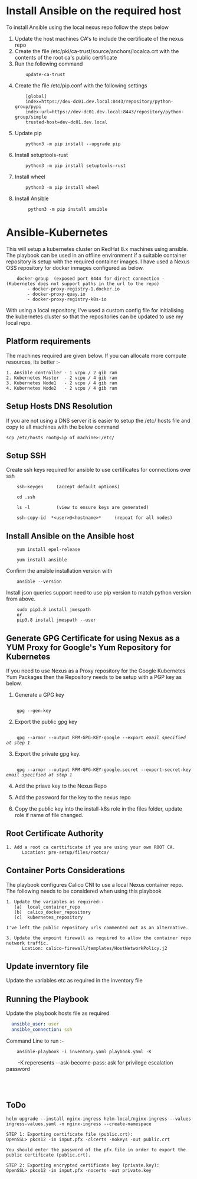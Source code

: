 # Install Ansible on the required host
To install Ansible using the local nexus repo follow the steps below
   1. Update the host machines CA's to include the certificate of the nexus repo
   2. Create the file /etc/pki/ca-trust/source/anchors/localca.crt with the contents of the root ca's public certificate
   3. Run the following command
        ```
            update-ca-trust
        ```
   4. Create the file /etc/pip.conf with the following settings
        ```
            [global]
            index=https://dev-dc01.dev.local:8443/repository/python-group/pypi
            index-url=https://dev-dc01.dev.local:8443/repository/python-group/simple
            trusted-host=dev-dc01.dev.local
        ```
   5. Update pip
        ```
            python3 -m pip install --upgrade pip
        ```
   6. Install  setuptools-rust
        ```
            python3 -m pip install setuptools-rust
        ```            
   7. Install wheel
        ```            
            python3 -m pip install wheel
        ```            
   8. Install Ansible
        ```
             python3 -m pip install ansible
        ```        

# Ansible-Kubernetes
This will setup a kubernetes cluster on RedHat 8.x machines using ansible. The playbook can be used in an offline environment if a suitable container repository is setup with the required container images. I have used a Nexus OSS repository for docker inmages configured as below. 
```
    docker-group  (exposed port 8444 for direct connection - (Kubernetes does not support paths in the url to the repo)
        - docker-proxy-registry-1.docker.io
        - docker-proxy-quay.io
        - docker-proxy-registry-k8s-io
```    
With using a local repository, I've used a custom config file for initialising the kubernetes cluster so that the repositories can be updated to use my local repo. 

## Platform requirements
The machines required are given below. If you can allocate more compute resources, its better :-

    1. Ansible controller - 1 vcpu / 2 gib ram
    2. Kubernetes Master  - 2 vcpu / 4 gib ram
    3. Kubernetes Node1   - 2 vcpu / 4 gib ram
    4. Kubernetes Node2   - 2 vcpu / 4 gib ram
## Setup Hosts DNS Resolution

If you are not using a DNS server it is easier to setup the /etc/ hosts file and copy to all machines with the below command

    scp /etc/hosts root@<ip of machine>:/etc/

## Setup SSH 
Create ssh keys required for ansible to use certificates for connections over ssh
```
    ssh-keygen     (accept default options)

    cd .ssh

    ls -l          (view to ensure keys are generated)

    ssh-copy-id  *<user>@<hostname>*     (repeat for all nodes)
```
## Install Ansible on the Ansible host

```
    yum install epel-release

    yum install ansible
```

Confirm the ansible installation version with
```
    ansible --version
```

Install json queries support need to use pip version to match python version from above.
```
    sudo pip3.8 install jmespath
    or
    pip3.8 install jmespath --user
``` 

## Generate GPG Certificate for using Nexus as a YUM Proxy for Google's Yum Repository for Kubernetes
If you need to use Nexus as a Proxy repository for the Google Kubernetes Yum Packages then the Repository needs to be setup with a PGP key as below.

1. Generate a GPG key
<pre><code>
    gpg --gen-key
</code></pre> 

2. Export the public gpg key
<pre><code>
    gpg --armor --output RPM-GPG-KEY-google --export <i>email specified at step 1</i> 
</code></pre>   

3. Export the private gpg key.
<pre><code>
    gpg --armor --output RPM-GPG-KEY-google.secret --export-secret-key <i>email specified at step 1</i> 
</code></pre>   

4. Add the priave key to the Nexus Repo

5. Add the password for the key to the nexus repo

6. Copy the public key into the install-k8s role in the files folder, update role if name of file changed.

## Root Certificate Authority
    1. Add a root ca certtificate if you are using your own ROOT CA.
          Location: pre-setup/files/rootca/
## Container Ports Considerations
The playbook configures Calico CNI to use a local Nexus container repo. The following needs to be considered when using this playbook
    
    1. Update the variables as required:-
       (a)  local_container_repo
       (b)  calico_docker_repository
       (c)  kubernetes_repository
          
    I've left the public repository urls commented out as an alternative.
    
    3. Update the enpoint firewall as required to allow the container repo network traffic.
          Lcation: calico-firewall/templates/HostNetworkPolicy.j2
## Update inverntory file

Update the variables etc as required in the inventory file

## Running the Playbook

Update the playbook hosts file as required
```yaml
  ansible_user: user
  ansible_connection: ssh
```

Command Line to run :-
```
    ansible-playbook -i inventory.yaml playbook.yaml -K 
```
&nbsp;&nbsp;&nbsp;&nbsp;&nbsp;&nbsp;&nbsp;&nbsp;-K reperesents --ask-become-pass: 
ask for privilege escalation password

<br></br>
## ToDo
```
helm upgrade --install nginx-ingress helm-local/nginx-ingress --values ingress-values.yaml -n nginx-ingress --create-namespace

STEP 1: Exporting certificate file (public.crt):
OpenSSL> pkcs12 -in input.pfx -clcerts -nokeys -out public.crt

You should enter the password of the pfx file in order to export the public certificate (public.crt).

STEP 2: Exporting encrypted certificate key (private.key):
OpenSSL> pkcs12 -in input.pfx -nocerts -out private.key


```



